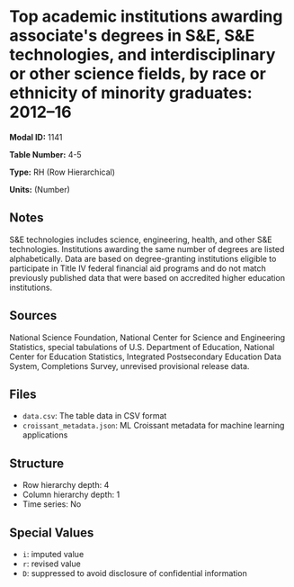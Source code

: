 # Top academic institutions awarding associate's degrees in S&E, S&E technologies, and interdisciplinary or other science fields, by race or ethnicity of minority graduates: 2012&#8211;16

**Modal ID:** 1141

**Table Number:** 4-5

**Type:** RH (Row Hierarchical)

**Units:** (Number)

## Notes

S&E technologies includes science, engineering, health, and other S&E technologies. Institutions awarding the same number of degrees are listed alphabetically. Data are based on degree-granting institutions eligible to participate in Title IV federal financial aid programs and do not match previously published data that were based on accredited higher education institutions.

## Sources

National Science Foundation, National Center for Science and Engineering Statistics, special tabulations of U.S. Department of Education, National Center for Education Statistics, Integrated Postsecondary Education Data System, Completions Survey, unrevised provisional release data.

## Files

- `data.csv`: The table data in CSV format
- `croissant_metadata.json`: ML Croissant metadata for machine learning applications

## Structure

- Row hierarchy depth: 4
- Column hierarchy depth: 1
- Time series: No

## Special Values

- `i`: imputed value
- `r`: revised value
- `D`: suppressed to avoid disclosure of confidential information
